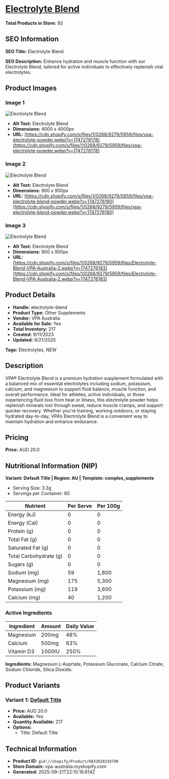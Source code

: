 # [Electrolyte Blend](https://vpa-australia.myshopify.com/products/electrolyte-blend)

**Total Products in Store:** 92

## SEO Information

**SEO Title:** Electrolyte Blend

**SEO Description:** Enhance hydration and muscle function with our Electrolyte Blend, tailored for active individuals to effectively replenish vital electrolytes.

## Product Images

### Image 1
![Electrolyte Blend](https://cdn.shopify.com/s/files/1/0268/9279/5959/files/vpa-electrolyte-powder.webp?v=1747276178)

- **Alt Text:** Electrolyte Blend
- **Dimensions:** 4000 x 4000px
- **URL:** [https://cdn.shopify.com/s/files/1/0268/9279/5959/files/vpa-electrolyte-powder.webp?v=1747276178](https://cdn.shopify.com/s/files/1/0268/9279/5959/files/vpa-electrolyte-powder.webp?v=1747276178)

### Image 2
![Electrolyte Blend](https://cdn.shopify.com/s/files/1/0268/9279/5959/files/vpa-electrolyte-blend-powder.webp?v=1747276180)

- **Alt Text:** Electrolyte Blend
- **Dimensions:** 900 x 900px
- **URL:** [https://cdn.shopify.com/s/files/1/0268/9279/5959/files/vpa-electrolyte-blend-powder.webp?v=1747276180](https://cdn.shopify.com/s/files/1/0268/9279/5959/files/vpa-electrolyte-blend-powder.webp?v=1747276180)

### Image 3
![Electrolyte Blend](https://cdn.shopify.com/s/files/1/0268/9279/5959/files/Electrolyte-Blend-VPA-Australia-2.webp?v=1747276183)

- **Alt Text:** Electrolyte Blend
- **Dimensions:** 900 x 900px
- **URL:** [https://cdn.shopify.com/s/files/1/0268/9279/5959/files/Electrolyte-Blend-VPA-Australia-2.webp?v=1747276183](https://cdn.shopify.com/s/files/1/0268/9279/5959/files/Electrolyte-Blend-VPA-Australia-2.webp?v=1747276183)

## Product Details

- **Handle:** electrolyte-blend
- **Product Type:** Other Supplements
- **Vendor:** VPA Australia
- **Available for Sale:** Yes
- **Total Inventory:** 217
- **Created:** 9/11/2023
- **Updated:** 9/21/2025

**Tags:** Electrolytes, NEW

## Description

VPA® Electrolyte Blend is a premium hydration supplement formulated with a balanced mix of essential electrolytes including sodium, potassium, calcium, and magnesium to support fluid balance, muscle function, and overall performance. Ideal for athletes, active individuals, or those experiencing fluid loss from heat or illness, this electrolyte powder helps replenish minerals lost through sweat, reduce muscle cramps, and support quicker recovery. Whether you're training, working outdoors, or staying hydrated day-to-day, VPA’s Electrolyte Blend is a convenient way to maintain hydration and enhance endurance.

## Pricing

**Price:** AUD 20.0

## Nutritional Information (NIP)

**Variant: Default Title | Region: AU | Template: complex_supplements**

- Serving Size: 3.3g
- Servings per Container: 60

| Nutrient | Per Serve | Per 100g |
|----------|-----------|----------|
| Energy (kJ) | 0 | 0 |
| Energy (Cal) | 0 | 0 |
| Protein (g) | 0 | 0 |
| Total Fat (g) | 0 | 0 |
| Saturated Fat (g) | 0 | 0 |
| Total Carbohydrate (g) | 0 | 0 |
| Sugars (g) | 0 | 0 |
| Sodium (mg) | 59 | 1,800 |
| Magnesium (mg) | 175 | 5,300 |
| Potassium (mg) | 119 | 3,600 |
| Calcium (mg) | 40 | 1,200 |

### Active Ingredients

| Ingredient | Amount | Daily Value |
|------------|--------|-------------|
| Magnesium | 200mg | 48% |
| Calcium | 500mg | 63% |
| Vitamin D3 | 1000IU | 250% |

**Ingredients:** Magnesium L-Asprtate, Potassium Gluconate, Calcium Citrate, Sodium Chloride, Silica Dioxide.

## Product Variants

### Variant 1: [Default Title](https://vpa-australia.myshopify.com/products/electrolyte-blend)

- **Price:** AUD 20.0
- **Available:** Yes
- **Quantity Available:** 217
- **Options:**
  - Title: Default Title

## Technical Information

- **Product ID:** `gid://shopify/Product/6832028319799`
- **Store Domain:** vpa-australia.myshopify.com
- **Generated:** 2025-09-21T22:10:16.614Z

